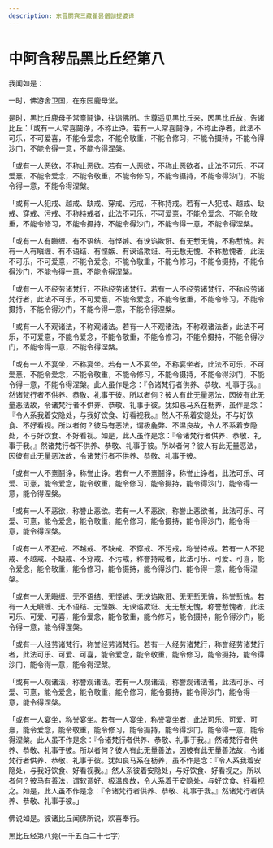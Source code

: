 ```yaml
---
description: 东晋罽宾三藏瞿昙僧伽提婆译
---
```


# 中阿含秽品黑比丘经第八

我闻如是：

一时，佛游舍卫国，在东园鹿母堂。

是时，黑比丘鹿母子常憙鬪诤，往诣佛所。世尊遥见黑比丘来，因黑比丘故，告诸比丘：「或有一人常喜鬪诤，不称止诤。若有一人常喜鬪诤，不称止诤者，此法不可乐，不可爱喜，不能令爱念，不能令敬重，不能令修习，不能令摄持，不能令得沙门，不能令得一意，不能令得涅槃。

「或有一人恶欲，不称止恶欲。若有一人恶欲，不称止恶欲者，此法不可乐，不可爱憙，不能令爱念，不能令敬重，不能令修习，不能令摄持，不能令得沙门，不能令得一意，不能令得涅槃。

「或有一人犯戒、越戒、缺戒、穿戒、污戒，不称持戒。若有一人犯戒、越戒、缺戒、穿戒、污戒、不称持戒者，此法不可乐，不可爱憙，不能令爱念、不能令敬重，不能令修习，不能令摄持，不能令得沙门，不能令得一意，不能令得涅槃。

「或有一人有瞋缠、有不语结、有悭嫉、有谀谄欺诳、有无慙无愧，不称慙愧。若有一人有瞋缠、有不语结、有悭嫉、有谀谄欺诳、有无慙无愧、不称慙愧者，此法不可乐，不可爱憙，不能令爱念，不能令敬重，不能令修习，不能令摄持，不能令得沙门，不能令得一意，不能令得涅槃。

「或有一人不经劳诸梵行，不称经劳诸梵行。若有一人不经劳诸梵行，不称经劳诸梵行者，此法不可乐，不可爱憙，不能令爱念，不能令敬重，不能令修习，不能令摄持，不能令得沙门，不能令得一意，不能令得涅槃。

「或有一人不观诸法，不称观诸法。若有一人不观诸法，不称观诸法者，此法不可乐，不可爱憙，不能令爱念，不能令敬重，不能令修习，不能令摄持，不能令得沙门，不能令得一意，不能令得涅槃。

「或有一人不宴坐，不称宴坐。若有一人不宴坐，不称宴坐者，此法不可乐，不可爱憙，不能令爱念，不能令敬重，不能令修习，不能令摄持，不能令得沙门，不能令得一意，不能令得涅槃。此人虽作是念：『令诸梵行者供养、恭敬、礼事于我。』然诸梵行者不供养、恭敬、礼事于彼。所以者何？彼人有此无量恶法，因彼有此无量恶法故，令诸梵行者不供养、恭敬、礼事于彼。犹如恶马系在枥养，虽作是念：『令人系我着安隐处，与我好饮食、好看视我。』然人不系着安隐处，不与好饮食、不好看视。所以者何？彼马有恶法，谓极麁弊、不温良故，令人不系着安隐处，不与好饮食、不好看视。如是，此人虽作是念：『令诸梵行者供养、恭敬、礼事于我。』然诸梵行者不供养、恭敬、礼事于彼。所以者何？彼人有此无量恶法，因彼有此无量恶法故，令诸梵行者不供养、恭敬、礼事于彼。

「或有一人不憙鬪诤，称誉止诤。若有一人不憙鬪诤，称誉止诤者，此法可乐、可爱、可憙，能令爱念，能令敬重，能令修习，能令摄持，能令得沙门，能令得一意，能令得涅槃。

「或有一人不恶欲，称誉止恶欲。若有一人不恶欲，称誉止恶欲者，此法可乐、可爱、可憙，能令爱念，能令敬重，能令修习，能令摄持，能令得沙门，能令得一意，能令得涅槃。

「或有一人不犯戒、不越戒、不缺戒、不穿戒、不污戒，称誉持戒。若有一人不犯戒、不越戒、不缺戒、不穿戒、不污戒，称誉持戒者，此法可乐、可爱、可喜，能令爱念，能令敬重，能令修习，能令摄持，能令得沙门、能令得一意，能令得涅槃。

「或有一人无瞋缠、无不语结、无悭嫉、无谀谄欺诳、无无慙无愧，称誉慙愧。若有一人无瞋缠、无不语结、无悭嫉、无谀谄欺诳、无无慙无愧，称誉慙愧者，此法可乐、可爱、可喜，能令爱念，能令敬重，能令修习，能令摄持，能令得沙门，能令得一意，能令得涅槃。

「或有一人经劳诸梵行，称誉经劳诸梵行。若有一人经劳诸梵行，称誉经劳诸梵行者，此法可乐、可爱、可喜，能令爱念，能令敬重，能令修习，能令摄持，能令得沙门，能令得一意，能令得涅槃。

「或有一人观诸法，称誉观诸法。若有一人观诸法，称誉观诸法者，此法可乐、可爱、可憙，能令爱念，能令敬重，能令修习，能令摄持，能令得沙门，能令得一意，能令得涅槃。

「或有一人宴坐，称誉宴坐。若有一人宴坐，称誉宴坐者，此法可乐、可爱、可憙，能令爱念，能令敬重，能令修习，能令摄持，能令得沙门，能令得一意，能令得涅槃。此人虽不作是念：『令诸梵行者供养、恭敬、礼事于我。』然诸梵行者供养、恭敬、礼事于彼。所以者何？彼人有此无量善法，因彼有此无量善法故，令诸梵行者供养、恭敬、礼事于彼。犹如良马系在枥养，虽不作是念：『令人系我着安隐处，与我好饮食、好看视我。』然人系彼着安隐处，与好饮食、好看视之。所以者何？彼马有善法，谓软调好、极温良故，令人系着于安隐处，与好饮食、好看视之。如是，此人虽不作是念：『令诸梵行者供养、恭敬、礼事于我。』然诸梵行者供养、恭敬、礼事于彼。」

佛说如是。彼诸比丘闻佛所说，欢喜奉行。

黑比丘经第八竟(一千五百二十七字)
